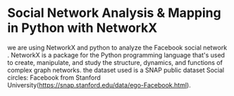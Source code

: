# Social Network Analysis & Mapping in Python with NetworkX
we  are using NetworkX and python to analyze the Facebook social network  . 
NetworkX is a package for the Python programming language that's used to create, manipulate, and study the structure, dynamics, and functions of complex graph networks.
the dataset used is a SNAP public dataset Social circles: Facebook from Stanford University(https://snap.stanford.edu/data/ego-Facebook.html). 
